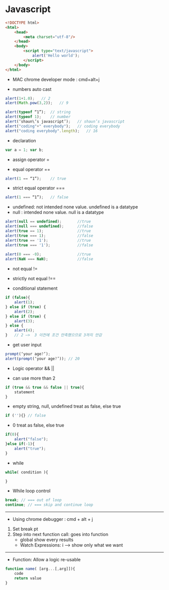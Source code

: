 # Javascript

```html
<!DOCTYPE html>
<html>
    <head>
        <meta charset="utf-8"/>
    </head>
    <body>
        <script type="text/javascript">
            alert('Hello world');
        </script>
    </body>
</html>
```

* MAC chrome developer mode : cmd+alt+j

* numbers auto cast
```javascript
alert(1+1.0);	// 2
alert(Math.pow(3,2));	// 9

alert(typeof “1”);	// string
alert(typeof 1);	// number 
alert(‘shaun\’s javascript’);	// shaun’s javascript
alert("coding"+" everybody");	// coding everybody
alert("coding everybody".length);	// 16
```

* declaration
```javascript
var a = 1; var b;
```

* assign operator
=

* equal operator 
== 
```javascript
alert(1 == “1”);	// true
```

* strict equal operator
===
```javascript
alert(1 === “1”);	// false
```

* undefined: not intended  none value. undefined is a datatype
* null : intended none value. null is a datatype
```javascript
alert(null == undefined);       //true
alert(null === undefined);      //false
alert(true == 1);               //true
alert(true === 1);              //false
alert(true == '1');             //true
alert(true === '1');            //false
 
alert(0 === -0);                //true
alert(NaN === NaN);             //false
```

* not equal
!=

* strictly not equal
!==

* conditional statement
```javascript
if (false){
	alert(1);
} else if (true) {
	alert(2);
} else if (true) {
	alert(3);
} else {
	alert(4);
}   // 2 —>  3 이전에 조건 만족했으므로 3까지 안감
```

* get user input
```javascript
prompt(‘your age?’); 
alert(prompt(‘your age?’)); // 20
```

* Logic operator 
&&
||

* can use more than 2
```javascript
if (true && true && false || true){
	statement
}
```

* empty string, null, undefined treat as false, else true
```javascript
if (''){} // false
```

* 0 treat as false, else true
```javascript
if(0){
	alert("false");
}else if(-1){
	alert("true");
}
```

* while
```javascript
while( condition ){

}
```

* While loop control
```javascript
break; // === out of loop
continue; // === skip and continue loop
```

---
* Using chrome debugger : cmd + alt + j
1. Set break pt
2. Step into next function call: goes into function
	* global show every results
	* Watch Expressions: i --> show only what we want

---

* Function: Allow a logic re-usable
```javascript
function name( [arg...[,arg]]){
	code
	return value
}

```

